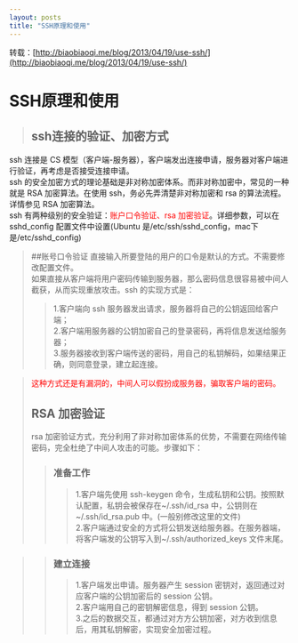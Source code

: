 ```yaml
---
layout: posts
title: "SSH原理和使用"
---
```


转载：[http://biaobiaoqi.me/blog/2013/04/19/use-ssh/](http://biaobiaoqi.me/blog/2013/04/19/use-ssh/)
# SSH原理和使用
>## ssh连接的验证、加密方式
ssh 连接是 CS 模型（客户端-服务器），客户端发出连接申请，服务器对客户端进行验证，再考虑是否接受连接申请。<br>
ssh 的安全加密方式的理论基础是非对称加密体系。而非对称加密中，常见的一种就是 RSA 加密算法。在使用 ssh，务必先弄清楚非对称加密和 rsa 的算法流程。详情参见 RSA 加密算法。<br>
ssh 有两种级别的安全验证：<font color="red">账户口令验证、rsa 加密验证</font>。详细参数，可以在 sshd_config 配置文件中设置(Ubuntu 是/etc/ssh/sshd_config，mac下是/etc/sshd_config)

>##账号口令验证
直接输入所要登陆的用户的口令是默认的方式。不需要修改配置文件。<br>
如果直接从客户端将用户密码传输到服务器，那么密码信息很容易被中间人截获，从而实现重放攻击。ssh 的实现方式是：
>>1.客户端向 ssh 服务器发出请求，服务器将自己的公钥返回给客户端；<br>
2.客户端用服务器的公钥加密自己的登录密码，再将信息发送给服务器；<br>
3.服务器接收到客户端传送的密码，用自己的私钥解码，如果结果正确，则同意登录，建立起连接。

><font color="red">这种方式还是有漏洞的，中间人可以假扮成服务器，骗取客户端的密码。</font>
>## RSA 加密验证
>rsa 加密验证方式，充分利用了非对称加密体系的优势，不需要在网络传输密码，完全杜绝了中间人攻击的可能。步骤如下：
>>### 准备工作
>>>1.客户端先使用 ssh-keygen 命令，生成私钥和公钥。按照默认配置，私钥会被保存在~/.ssh/id_rsa 中，公钥则在~/.ssh/id_rsa.pub 中。(一般别修改这里的文件)<br>
2.客户端通过安全的方式将公钥发送给服务器。在服务器端，将客户端发的公钥写入到~/.ssh/authorized_keys 文件末尾。

>>### 建立连接
>>>1.客户端发出申请。服务器产生 session 密钥对，返回通过对应客户端的公钥加密后的 session 公钥。<br>
2.客户端用自己的密钥解密信息，得到 session 公钥。<br>
3.之后的数据交互，都通过对方方公钥加密，对方收到信息后，用其私钥解密，实现安全加密过程。